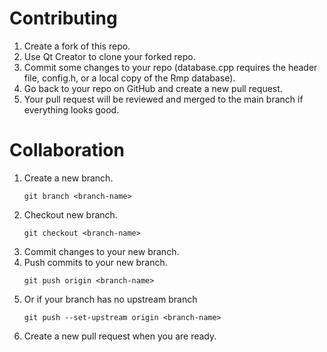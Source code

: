 <h1><b>Contributing</b></h1>
<ol>
<li>Create a fork of this repo.</li>
<li>Use Qt Creator to clone your forked repo.</li>
<li>Commit some changes to your repo (database.cpp requires the header file, config.h, or a local copy of the Rmp database).</li>
<li>Go back to your repo on GitHub and create a new pull request.</li>
<li>Your pull request will be reviewed and merged to the main branch if everything looks good.</li>
</ol>

<h1><b>Collaboration</b></h1>

<ol>
  <li>Create a new branch.</li>
  <pre><code>git branch &lt;branch-name&gt;</code></pre>
  <li>Checkout new branch.</li>
  <pre><code>git checkout &lt;branch-name&gt;</code></pre>
  <li>Commit changes to your new branch.</li>
  <li>Push commits to your new branch.</li>
  <pre><code>git push origin &lt;branch-name&gt;</code></pre>
  <li>Or if your branch has no upstream branch</li>
  <pre><code>git push --set-upstream origin &lt;branch-name&gt;</code></pre>
  <li>Create a new pull request when you are ready.</li>
</ol>
